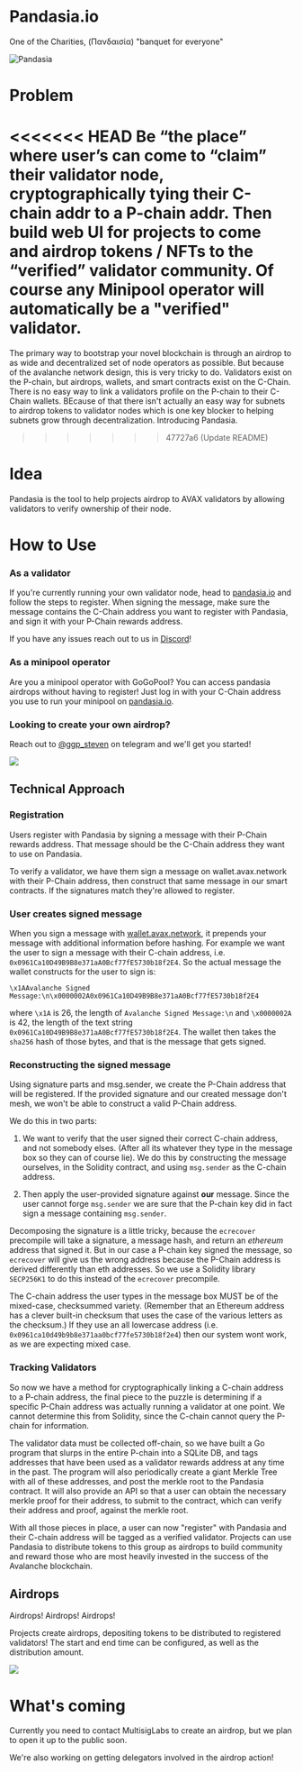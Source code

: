 # Pandasia.io

One of the Charities, (Πανδαισία) "banquet for everyone"

![Pandasia](docs/pandasia.jpg)

# Problem

<<<<<<< HEAD
Be “the place” where user’s can come to “claim” their validator node, cryptographically tying their C-chain addr to a P-chain addr. Then build web UI for projects to come and airdrop tokens / NFTs to the “verified” validator community. Of course any Minipool operator will automatically be a "verified" validator.
=======
The primary way to bootstrap your novel blockchain is through an airdrop to as wide and decentralized set of node
operators as possible. But because of the avalanche network design, this is very tricky to do. Validators exist on
the P-chain, but airdrops, wallets, and smart contracts exist on the C-Chain. There is no easy way to link a validators
profile on the P-chain to their C-Chain wallets. BEcause of that there isn't actually an easy way for subnets
to airdrop tokens to validator nodes which is one key blocker to helping subnets grow through decentralization.
Introducing Pandasia.

> > > > > > > 47727a6 (Update README)

# Idea

Pandasia is the tool to help projects airdrop to AVAX validators by allowing validators to verify ownership of
their node.

# How to Use

### As a validator

If you're currently running your own validator node, head to [pandasia.io](https://pandasia.io)
and follow the steps to register. When signing the message, make sure the message contains the C-Chain address
you want to register with Pandasia, and sign it with your P-Chain rewards address.

If you have any issues reach out to us in [Discord](https://discord.gg/5bXrj6tc)!

### As a minipool operator

Are you a minipool operator with GoGoPool? You can access pandasia airdrops without having to register! Just log in with
your C-Chain address you use to run your minipool on [pandasia.io](https://pandasia.io).

### Looking to create your own airdrop?

Reach out to [@ggp_steven](https://t.me/ggp_steven) on telegram and we'll get you started!

![](docs/pandasia-ui.png)

## Technical Approach

### Registration

Users register with Pandasia by signing a message with their P-Chain rewards address. That message should be
the C-Chain address they want to use on Pandasia.

To verify a validator, we have them sign a message on wallet.avax.network with their P-Chain address, then construct
that same message in our smart contracts. If the signatures match they're allowed to register.

### User creates signed message

When you sign a message with [wallet.avax.network](https://wallet.avax.network), it prepends your message with additional information before hashing. For example we want the user to sign a message with their C-chain address, i.e. `0x0961Ca10D49B9B8e371aA0Bcf77fE5730b18f2E4`. So the actual message the wallet constructs for the user to sign is:

`\x1AAvalanche Signed Message:\n\x0000002A0x0961Ca10D49B9B8e371aA0Bcf77fE5730b18f2E4`

where `\x1A` is 26, the length of `Avalanche Signed Message:\n` and `\x0000002A` is 42, the length of the text string `0x0961Ca10D49B9B8e371aA0Bcf77fE5730b18f2E4`. The wallet then takes the `sha256` hash of those bytes, and that is the message that gets signed.

### Reconstructing the signed message

Using signature parts and msg.sender, we create the P-Chain address that will be registered. If the provided signature
and our created message don't mesh, we won't be able to construct a valid P-Chain address.

We do this in two parts:

1. We want to verify that the user signed their correct C-chain address, and not somebody elses. (After all its
   whatever they type in the message box so they can of course lie). We do this by constructing the message ourselves, in
   the Solidity contract, and using `msg.sender` as the C-chain address.

2. Then apply the user-provided signature against **our** message. Since the user cannot forge `msg.sender` we are sure that the P-chain key did in fact sign a message containing `msg.sender`.

Decomposing the signature is a little tricky, because the `ecrecover` precompile will take a signature, a message hash, and return an _ethereum_ address that signed it. But in our case a P-chain key signed the message, so `ecrecover` will give us the wrong address because the P-Chain address is derived differently than eth addresses.
So we use a Solidity library `SECP256K1` to do this instead of the `ecrecover` precompile.

The C-chain address the user types in the message box MUST be of the mixed-case, checksummed variety. (Remember that an
Ethereum address has a clever built-in checksum that uses the case of the various letters as the checksum.) If they use
an all lowercase address (i.e. `0x0961ca10d49b9b8e371aa0bcf77fe5730b18f2e4`) then our system wont work, as we are
expecting mixed case.

### Tracking Validators

So now we have a method for cryptographically linking a C-chain address to a P-chain address, the final piece to the
puzzle is determining if a specific P-Chain address was actually running a validator at one point. We cannot determine
this from Solidity, since the C-chain cannot query the P-chain for information.

The validator data must be collected off-chain, so we have built a Go program that slurps in the entire P-chain into a
SQLite DB, and tags addresses that have been used as a validator rewards address at any time in the past. The program
will also periodically create a giant Merkle Tree with all of these addresses, and post the merkle root to the Pandasia
contract. It will also provide an API so that a user can obtain the necessary merkle proof for their address, to submit
to the contract, which can verify their address and proof, against the merkle root.

With all those pieces in place, a user can now "register" with Pandasia and their C-chain address will be tagged as a verified validator. Projects can use Pandasia to distribute tokens to this group as airdrops to build community and reward those who are most heavily invested in the success of the Avalanche blockchain.

## Airdrops

Airdrops! Airdrops! Airdrops!

Projects create airdrops, depositing tokens to be distributed to registered validators!
The start and end time can be configured, as well as the distribution amount.

![](docs/airdrop.png)

# What's coming

Currently you need to contact MultisigLabs to create an airdrop, but we plan to open it up to the public soon.

We're also working on getting delegators involved in the airdrop action!
